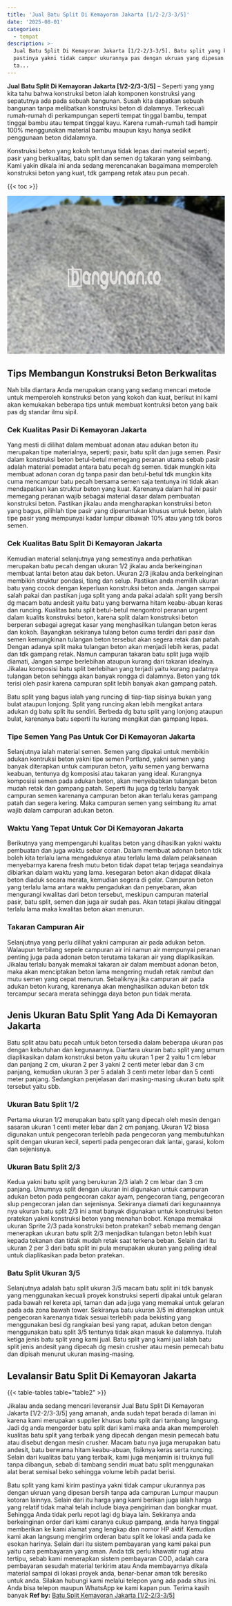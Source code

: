 ```yaml
---
title: 'Jual Batu Split Di Kemayoran Jakarta [1/2-2/3-3/5]'
date: '2025-08-01'
categories:
  - tempat
description: >-
  Jual Batu Split Di Kemayoran Jakarta [1/2-2/3-3/5]. Batu split yang kami kirim
  pastinya yakni tidak campur ukurannya pas dengan ukruan yang dipesan bersih
  ta...
---
```


**Jual Batu Split Di Kemayoran Jakarta \[1/2-2/3-3/5\]** – Seperti yang yang kita tahu bahwa konstruksi beton ialah komponen konstruksi yang sepatutnya ada pada sebuah bangunan. Susah kita dapatkan sebuah bangunan tanpa melibatkan konstruksi beton di dalamnya. Terkecuali rumah-rumah di perkampungan seperti tempat tinggal bambu, tempat tinggal bambu atau tempat tinggal kayu. Karena rumah-rumah tadi hampir 100% menggunakan material bambu maupun kayu hanya sedikit penggunaan beton didalamnya.

Konstruksi beton yang kokoh tentunya tidak lepas dari material seperti; pasir yang berkualitas, batu split dan semen dg takaran yang seimbang. Kami yakin dikala ini anda sedang merencanakan bagaimana memperoleh konstruksi beton yang kuat, tdk gampang retak atau pun pecah.

{{< toc >}}

![Jual Batu Split Di Kemayoran Jakarta [1/2-2/3-3/5]](/images/jual-batu-split-14.png)

## Tips Membangun Konstruksi Beton Berkwalitas

Nah bila diantara Anda merupakan orang yang sedang mencari metode untuk memperoleh konstruksi beton yang kokoh dan kuat, berikut ini kami akan kemukakan beberapa tips untuk membuat kontruksi beton yang baik pas dg standar ilmu sipil.

### Cek Kualitas Pasir Di Kemayoran Jakarta

Yang mesti di dilihat dalam membuat adonan atau adukan beton itu merupakan tipe materialnya, seperti; pasir, batu split dan juga semen. Pasir dalam konstruksi beton betul-betul memegang peranan utama sebab pasir adalah material pemadat antara batu pecah dg semen. tidak mungkin kita membuat adonan coran dg tanpa pasir dan betul-betul tdk mungkin kita cuma mencampur batu pecah bersama semen saja tentunya ini tidak akan mendapatkan kan struktur beton yang kuat. Karenanya dalam hal ini pasir memegang peranan wajib sebagai material dasar dalam pembuatan konstruksi beton. Pastikan jikalau anda mengharapkan konstruksi beton yang bagus, pilihlah tipe pasir yang diperuntukan khusus untuk beton, ialah tipe pasir yang mempunyai kadar lumpur dibawah 10% atau yang tdk boros semen.

### Cek Kualitas Batu Split Di Kemayoran Jakarta

Kemudian material selanjutnya yang semestinya anda perhatikan merupakan batu pecah dengan ukuran 1/2 jikalau anda berkeinginan membuat lantai beton atau dak beton. Ukuran 2/3 jikalau anda berkeinginan membikin struktur pondasi, tiang dan selup. Pastikan anda memilih ukuran batu yang cocok dengan keperluan konstruksi beton anda. Jangan sampai salah pakai dan pastikan juga split yang anda pakai adalah split yang bersih dg macam batu andesit yaitu batu yang berwarna hitam keabu-abuan keras dan runcing. Kualitas batu split betul-betul mengontrol peranan urgent dalam kualits konstruksi beton, karena split dalam konstruksi beton berperan sebagai agregat kasar yang menghasilkan tulangan beton keras dan kokoh. Bayangkan sekiranya tulang beton cuma terdiri dari pasir dan semen kemungkinan tulangan beton tersebut akan segera retak dan patah. Dengan adanya split maka tulangan beton akan menjadi lebih keras, padat dan tdk gampang retak. Namun campuran takaran batu split juga wajib diamati, Jangan sampe berlebihan ataupun kurang dari takaran idealnya. Jikalau komposisi batu split berlebihan yang terjadi yaitu kurang padatnya tulangan beton sehingga akan banyak rongga di dalamnya. Beton yang tdk terisi oleh pasir karena campuran split lebih banyak akan gampang patah.

Batu split yang bagus ialah yang runcing di tiap-tiap sisinya bukan yang bulat ataupun lonjong. Split yang runcing akan lebih mengikat antara adukan dg batu split itu sendiri. Berbeda dg batu split yang lonjong ataupun bulat, karenanya batu seperti itu kurang mengikat dan gampang lepas.

### Tipe Semen Yang Pas Untuk Cor Di Kemayoran Jakarta

Selanjutnya ialah material semen. Semen yang dipakai untuk membikin adukan kontruksi beton yakni tipe semen Portland, yakni semen yang banyak diterapkan untuk campuran beton, yaitu semen yang berwarna keabuan, tentunya dg komposisi atau takaran yang ideal. Kurangnya komposisi semen pada adukan beton, akan menyebabkan tulangan beton mudah retak dan gampang patah. Seperti itu juga dg terlalu banyak campuran semen karenanya campuran beton akan terlalu keras gampang patah dan segera kering. Maka campuran semen yang seimbang itu amat wajib dalam campuran adukan beton.

### Waktu Yang Tepat Untuk Cor Di Kemayoran Jakarta

Berikutnya yang mempengaruhi kualitas beton yang dihasilkan yakni waktu pembuatan dan juga waktu sebar coran. Dalam membuat adonan beton tdk boleh kita terlalu lama mengaduknya atau terlalu lama dalam pelaksanaan menyebarnya karena fresh mutu beton tidak dapat tetap terjaga seandainya dibiarkan dalam waktu yang lama. kesegaran beton akan didapat dikala beton diaduk secara merata, kemudian segera di gelar. Campuran beton yang terlalu lama antara waktu pengadukan dan penyebaran, akan mengurangi kwalitas dari beton tersebut, meskipun campuran material pasir, batu split, semen dan juga air sudah pas. Akan tetapi jikalau ditinggal terlalu lama maka kwalitas beton akan menurun.

### Takaran Campuran Air

Selanjutnya yang perlu dilihat yakni campuran air pada adukan beton. Walaupun terbilang sepele campuran air ini namun air mempunyai peranan penting juga pada adonan beton terutama takaran air yang diaplikasikan. Jikalau terlalu banyak memakai takaran air dalam membuat adonan beton, maka akan menciptakan beton lama mengering mudah retak rambut dan mutu semen yang cepat menurun. Sebaliknya jika campuran air pada adukan beton kurang, karenanya akan menghasilkan adukan beton tdk tercampur secara merata sehingga daya beton pun tidak merata.

## Jenis Ukuran Batu Split Yang Ada Di Kemayoran Jakarta

Batu split atau batu pecah untuk beton tersedia dalam beberapa ukuran pas dengan kebutuhan dan kegunaannya. Diantara ukuran batu split yang umum diaplikasikan dalam konstruksi beton yaitu ukuran 1 per 2 yaitu 1 cm lebar dan panjang 2 cm, ukuran 2 per 3 yakni 2 centi meter lebar dan 3 cm panjang, kemudian ukuran 3 per 5 adalah 3 centi meter lebar dan 5 centi meter panjang. Sedangkan penjelasan dari masing-masing ukuran batu split tersebut yaitu sbb.

### Ukuran Batu Split 1/2

Pertama ukuran 1/2 merupakan batu split yang dipecah oleh mesin dengan sasaran ukuran 1 centi meter lebar dan 2 cm panjang. Ukuran 1/2 biasa digunakan untuk pengecoran terlebih pada pengecoran yang membutuhkan split dengan ukuran kecil, seperti pada pengecoran dak lantai, garasi, kolom dan sejenisnya.

### Ukuran Batu Split 2/3

Kedua yakni batu split yang berukuran 2/3 ialah 2 cm lebar dan 3 cm panjang. Umumnya split dengan ukuran ini digunakan untuk campuran adukan beton pada pengecoran cakar ayam, pengecoran tiang, pengecoran slup pengecoran jalan dan sejenisnya. Sekiranya diamati dari kegunaannya nya ukuran batu split 2/3 ini amat banyak digunakan untuk konstruksi beton pratekan yakni konstruksi beton yang menahan bobot. Kenapa memakai ukuran Sprite 2/3 pada konstruksi beton pratekan? sebab memang dengan menerapkan ukuran batu split 2/3 menjadikan tulangan beton lebih kuat kepada tekanan dan tidak mudah retak saat terkena beban. Selain dari itu ukuran 2 per 3 dari batu split ini pula merupakan ukuran yang paling ideal untuk diaplikasikan pada beton pratekan.

### Batu Split Ukuran 3/5

Selanjutnya adalah batu split ukuran 3/5 macam batu split ini tdk banyak yang menggunakan kecuali proyek konstruksi seperti dipakai untuk gelaran pada bawah rel kereta api, taman dan ada juga yang memakai untuk gelaran pada ada zona bawah tower. Sekiranya batu ukuran 3/5 ini diterapkan untuk pengecoran karenanya tidak sesuai terlebih pada bekisting yang menggunakan besi dg rangkaian besi yang rapat, adukan beton dengan menggunakan batu split 3/5 tentunya tidak akan masuk ke dalamnya. Itulah ketiga jenis batu split yang kami jual. Batu split yang kami jual ialah batu split jenis andesit yang dipecah dg mesin crusher atau mesin pemecah batu dan dipisah menurut ukuran masing-masing.

## Levalansir Batu Split Di Kemayoran Jakarta

{{< table-tables table="table2" >}}

Jikalau anda sedang mencari leveransir Jual Batu Split Di Kemayoran Jakarta \[1/2-2/3-3/5\] yang amanah, anda sudah tepat berada di laman ini karena kami merupakan supplier khusus batu split dari tambang langsung. Jadi dg anda mengorder batu split dari kami maka anda akan memperoleh kualitas batu split yang terbaik yang dipecah dengan mesin pemecah batu atau disebut dengan mesin crusher. Macam batu nya juga merupakan batu andesit, batu berwarna hitam keabu-abuan, fisiknya keras serta runcing. Selain dari kualitas batu yang terbaik, kami juga menjamin isi truknya full tanpa dibangun, sebab di tambang sendiri muat batu split menggunakan alat berat semisal beko sehingga volume lebih padat berisi.

Batu split yang kami kirim pastinya yakni tidak campur ukurannya pas dengan ukruan yang dipesan bersih tanpa ada campuran Lumpur maupun kotoran lainnya. Selain dari itu harga yang kami berikan juga ialah harga yang relatif tidak mahal telah include biaya pengiriman dan bongkar muat. Sehingga Anda tidak perlu repot lagi dg biaya lain. Sekiranya anda berkeinginan order dari kami caranya cukup gampang, anda hanya tinggal memberikan ke kami alamat yang lengkap dan nomor HP aktif. Kemudian kami akan langsung mengirim orderan batu split ke lokasi anda pada ke esokan harinya. Selain dari itu sistem pembayaran yang kami pakai pun yaitu cara pembayaran yang aman. Anda tdk perlu khawatir rugi atau tertipu, sebab kami menerapkan sistem pembayaran COD, adalah cara pembayaran sesudah material terkirim atau Anda membayarnya dikala material sampai di lokasi proyek anda, benar-benar aman tdk beresiko untuk anda. Silakan hubungi kami melalui telepon yang ada pada situs ini. Anda bisa telepon maupun WhatsApp ke kami kapan pun. Terima kasih banyak
**Ref by:** [Batu Split Kemayoran Jakarta [1/2-2/3-3/5]](https://id.wikipedia.org/wiki/Batu)
